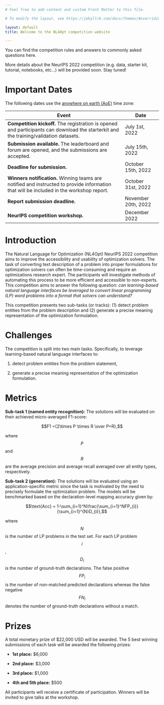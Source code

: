 ```yaml
---
# Feel free to add content and custom Front Matter to this file.

# To modify the layout, see https://jekyllrb.com/docs/themes/#overriding-theme-defaults

layout: default
title: Welcome to the NL4Opt competition website

---
```

<script src="https://polyfill.io/v3/polyfill.min.js?features=es6"></script>
<script id="MathJax-script" async src="https://cdn.jsdelivr.net/npm/mathjax@3/es5/tex-mml-chtml.js"></script>

You can find the competition rules and answers to commonly asked questions here.

More details about the NeurIPS 2022 competition (e.g. data, starter kit, tutorial, notebooks, etc...) will be provided soon. Stay tuned!

# Important Dates

The following dates use the [anywhere on earth (AoE)](https://www.timeanddate.com/time/zones/aoe) time zone:

| Event | Date |
|-----|----|
|**Competition kickoff.** The registration is opened and participants can download the starterkit and the training/validation datasets.|July 1st, 2022|
|**Submission available.** The leaderboard and forum are opened, and the submissions are accepted.|July 15th, 2022|
|**Deadline for submission.**|October 15th, 2022|
|**Winners notification.** Winning teams are notified and instructed to provide information that will be included in the workshop report.| October 31st, 2022|
|**Report submission deadline.**| November 20th, 2022|
|**NeurIPS competition workshop.**|December 2022|

# Introduction 

The Natural Language for Optimization (NL4Opt) NeurIPS 2022 competition aims to improve the accessibility and usability of optimization solvers. The task of converting text description of a problem into proper formulations for optimization solvers can often be time-consuming and require an optimizations research expert. The participants will investigate methods of automating this process to be more efficient and accessible to non-experts. This competition aims to answer the following question: *can learning-based natural language interfaces be leveraged to convert linear programming (LP) word problems into a format that solvers can understand?*

This competition presents two sub-tasks (or tracks): (1) detect problem entities from the problem description and (2) generate a precise meaning representation of the optimization formulation.

# Challenges

The competition is split into two main tasks. Specifically, to leverage learning-based natural language interfaces to:

1. detect problem entities from the problem statement,

2. generate a precise meaning representation of the optimization formulation.

# Metrics

**Sub-task 1 (named entity recognition):** The solutions will be evaluated on their achieved micro-averaged F1-score:

$$F1 ={2\times P \times R \over P+R},$$

where $$P$$ and $$R$$ are the average precision and average recall averaged over all entity types, respectively.

**Sub-task 2 (generation):** The solutions will be evaluated using an application-specific metric since the task is motivated by the need to precisely formulate the optimization problem. The models will be benchmarked based on the declaration-level mapping accuracy given by:

$$\text{Acc} = 1-\sum_{i=1}^N\frac{\sum_{i=1}^NFP_{i}}{\sum_{i=1}^{N}D_{i}},$$

where $$N$$ is the number of LP problems in the test set. For each LP problem $$i$$, $$D_{i}$$ is the number of ground-truth declarations. The false positive $$FP_{i}$$ is the number of non-matched predicted declarations whereas the false negative $$FN_{i}$$ denotes the number of ground-truth declarations without a match.

# Prizes

A total monetary prize of \$22,000 USD will be awarded. The 5 best winning submissions of each task will be awarded the following prizes:

* **1st place:** \$6,000

* **2nd place:** \$3,000

* **3rd place:** \$1,000

* **4th and 5th place:** $500

All participants will receive a certificate of participation. Winners will be invited to give talks at the workshop.

